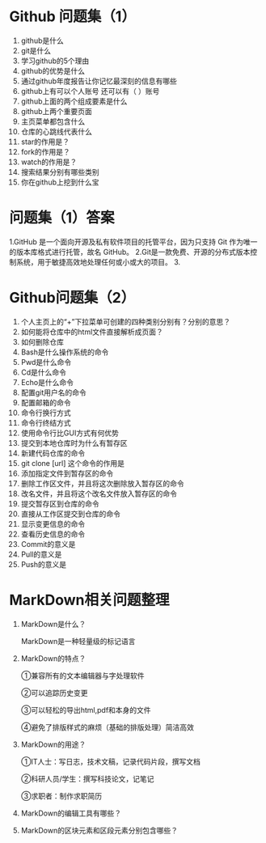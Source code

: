 #  Github 问题集（1）
1. github是什么
2. git是什么
3. 学习github的5个理由
4. github的优势是什么
5. 通过github年度报告让你记忆最深刻的信息有哪些
6. github上有可以个人账号 还可以有（  ）账号
7. github上面的两个组成要素是什么
8. github上两个重要页面
9. 主页菜单都包含什么
10. 仓库的心跳线代表什么
11. star的作用是？
11. fork的作用是？
11. watch的作用是？
12. 搜索结果分别有哪些类别
13. 你在github上挖到什么宝

# 问题集（1）答案
1.GitHub 是一个面向开源及私有软件项目的托管平台，因为只支持 Git 作为唯一的版本库格式进行托管，故名 GitHub。
2.Git是一款免费、开源的分布式版本控制系统，用于敏捷高效地处理任何或小或大的项目。
3.



# Github问题集（2）

1.	个人主页上的“+”下拉菜单可创建的四种类别分别有？分别的意思？
14.	如何能将仓库中的html文件直接解析成页面？
15.	如何删除仓库
16.	Bash是什么操作系统的命令
17.	Pwd是什么命令
18.	Cd是什么命令
19.	Echo是什么命令
20.	配置git用户名的命令
21.	配置邮箱的命令
22.	命令行换行方式
23.	命令行终结方式
24.	使用命令行比GUI方式有何优势
25.	提交到本地仓库时为什么有暂存区
26.	新建代码仓库的命令
27.	git clone [url] 这个命令的作用是
28.	添加指定文件到暂存区的命令
29.	删除工作区文件，并且将这次删除放入暂存区的命令
30.	改名文件，并且将这个改名文件放入暂存区的命令
31.	提交暂存区到仓库的命令
32.	直接从工作区提交到仓库的命令
33.	显示变更信息的命令
34.	查看历史信息的命令
35.	Commit的意义是
36.	Pull的意义是
37.	Push的意义是


# MarkDown相关问题整理
1.	MarkDown是什么？

    MarkDown是一种轻量级的标记语言
2.	MarkDown的特点？

    ①兼容所有的文本编辑器与字处理软件
    
    ②可以追踪历史变更
    
    ③可以轻松的导出html,pdf和本身的文件
    
    ④避免了排版样式的麻烦（基础的排版处理）简洁高效
3.	MarkDown的用途？

    ①IT人士：写日志，技术文稿，记录代码片段，撰写文档
    
    ②科研人员/学生：撰写科技论文，记笔记
    
    ③求职者：制作求职简历
4.	MarkDown的编辑工具有哪些？
5.	MarkDown的区块元素和区段元素分别包含哪些？
